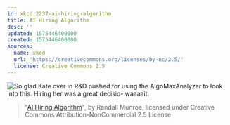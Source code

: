 ```yaml
---
id: xkcd.2237-ai-hiring-algorithm
title: AI Hiring Algorithm
desc: ''
updated: 1575446400000
created: 1575446400000
sources:
  name: xkcd
  url: 'https://creativecommons.org/licenses/by-nc/2.5/'
  license: Creative Commons 2.5
---
```

![So glad Kate over in R&D pushed for using the AlgoMaxAnalyzer to look into this. Hiring her was a great decisio- waaaait.](https://imgs.xkcd.com/comics/ai_hiring_algorithm.png)
> "[AI Hiring Algorithm](https://xkcd.com/2237/)", by Randall Munroe, licensed under Creative Commons Attribution-NonCommercial 2.5 License
